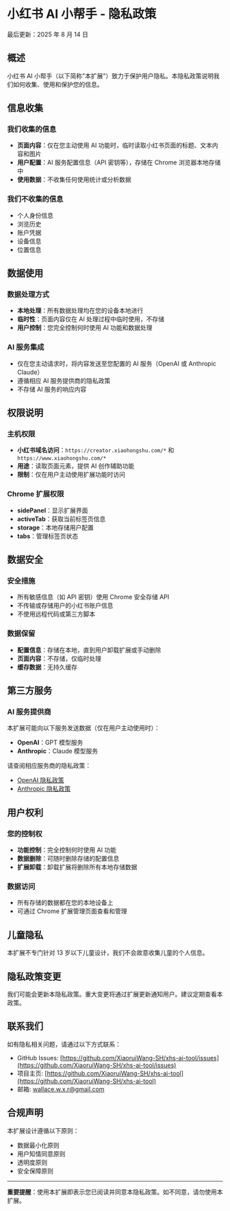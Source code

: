 # 小红书 AI 小帮手 - 隐私政策

最后更新：2025 年 8 月 14 日

## 概述

小红书 AI 小帮手（以下简称"本扩展"）致力于保护用户隐私。本隐私政策说明我们如何收集、使用和保护您的信息。

## 信息收集

### 我们收集的信息

- **页面内容**：仅在您主动使用 AI 功能时，临时读取小红书页面的标题、文本内容和图片
- **用户配置**：AI 服务配置信息（API 密钥等），存储在 Chrome 浏览器本地存储中
- **使用数据**：不收集任何使用统计或分析数据

### 我们不收集的信息

- 个人身份信息
- 浏览历史
- 账户凭据
- 设备信息
- 位置信息

## 数据使用

### 数据处理方式

- **本地处理**：所有数据处理均在您的设备本地进行
- **临时性**：页面内容仅在 AI 处理过程中临时使用，不存储
- **用户控制**：您完全控制何时使用 AI 功能和数据处理

### AI 服务集成

- 仅在您主动请求时，将内容发送至您配置的 AI 服务（OpenAI 或 Anthropic Claude）
- 遵循相应 AI 服务提供商的隐私政策
- 不存储 AI 服务的响应内容

## 权限说明

### 主机权限

- **小红书域名访问**：`https://creator.xiaohongshu.com/*` 和 `https://www.xiaohongshu.com/*`
- **用途**：读取页面元素，提供 AI 创作辅助功能
- **限制**：仅在用户主动使用扩展功能时访问

### Chrome 扩展权限

- **sidePanel**：显示扩展界面
- **activeTab**：获取当前标签页信息
- **storage**：本地存储用户配置
- **tabs**：管理标签页状态

## 数据安全

### 安全措施

- 所有敏感信息（如 API 密钥）使用 Chrome 安全存储 API
- 不传输或存储用户的小红书账户信息
- 不使用远程代码或第三方脚本

### 数据保留

- **配置信息**：存储在本地，直到用户卸载扩展或手动删除
- **页面内容**：不存储，仅临时处理
- **缓存数据**：无持久缓存

## 第三方服务

### AI 服务提供商

本扩展可能向以下服务发送数据（仅在用户主动使用时）：

- **OpenAI**：GPT 模型服务
- **Anthropic**：Claude 模型服务

请查阅相应服务商的隐私政策：

- [OpenAI 隐私政策](https://openai.com/privacy/)
- [Anthropic 隐私政策](https://www.anthropic.com/privacy)

## 用户权利

### 您的控制权

- **功能控制**：完全控制何时使用 AI 功能
- **数据删除**：可随时删除存储的配置信息
- **扩展卸载**：卸载扩展将删除所有本地存储数据

### 数据访问

- 所有存储的数据都在您的本地设备上
- 可通过 Chrome 扩展管理页面查看和管理

## 儿童隐私

本扩展不专门针对 13 岁以下儿童设计，我们不会故意收集儿童的个人信息。

## 隐私政策变更

我们可能会更新本隐私政策。重大变更将通过扩展更新通知用户。建议定期查看本政策。

## 联系我们

如有隐私相关问题，请通过以下方式联系：

- GitHub Issues: [https://github.com/XiaoruiWang-SH/xhs-ai-tool/issues](https://github.com/XiaoruiWang-SH/xhs-ai-tool/issues)
- 项目主页: [https://github.com/XiaoruiWang-SH/xhs-ai-tool](https://github.com/XiaoruiWang-SH/xhs-ai-tool)
- 邮箱: [wallace.w.x.r@gmail.com](wallace.w.x.r@gmail.com)

## 合规声明

本扩展设计遵循以下原则：

- 数据最小化原则
- 用户知情同意原则
- 透明度原则
- 安全保障原则

---

**重要提醒**：使用本扩展即表示您已阅读并同意本隐私政策。如不同意，请勿使用本扩展。

